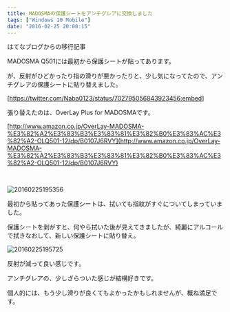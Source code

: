 ```yaml
---
title: MADOSMAの保護シートをアンチグレアに交換しました
tags: ["Windows 10 Mobile"]
date: "2016-02-25 20:00:15"
---
```


<div class="alert info">
はてなブログからの移行記事
</div>

MADOSMA Q501には最初から保護シートが貼ってあります。

が、反射がひどかったり指の滑りが悪かったりと、少し気になってたので、アンチグレアの保護シートに貼り替えました。

[https://twitter.com/Naba0123/status/702795056843923456:embed]

張り替えたのは、OverLay Plus for MADOSMAです。

[http://www.amazon.co.jp/OverLay-MADOSMA-%E3%82%A2%E3%83%B3%E3%83%81%E3%82%B0%E3%83%AC%E3%82%A2-OLQ501-12/dp/B0107J6RVY](http://www.amazon.co.jp/OverLay-MADOSMA-%E3%82%A2%E3%83%B3%E3%83%81%E3%82%B0%E3%83%AC%E3%82%A2-OLQ501-12/dp/B0107J6RVY)

<br>

<!-- more -->

![20160225195356](20160225195356.png)

最初から貼ってあった保護シートは、拭いても指紋がすぐについてしまっていました。

保護シートを剥がすと、何やら拭いた後が見えてきましたが、綺麗にアルコールで拭きなおして、新しい保護シートに貼り替え。

![20160225195725](20160225195725.png)

反射が減って良い感じです。

アンチグレアの、少しざらついた感じが結構好きです。

個人的には、もう少し滑りが良くてもよかったかもしれませんが、概ね満足です。

<br>
